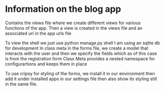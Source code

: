 # Information on the blog app

Contains the views file where we create different views for various functions of the app.
Then a view is created in the views file and an associated url in the app urls file

To view the shell we just use python manage.py shell
I am using an sqlite db for development
In class meta in the forms file, we create a model that interacts with the user and then we specify the fields which as of this case is from the registration form
Class Meta provides a nested namespace for configurartions and keeps them in place

To use cripsy for styling of the forms, we install it in our environment then add it under installed apps in our settings file then also show its styling still in the same file.
